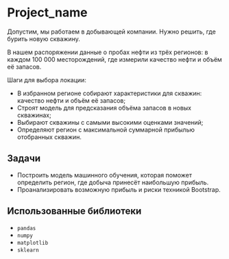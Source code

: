 # Project_name

Допустим, мы работаем в добывающей компании. Нужно решить, где бурить новую скважину.

В нашем распоряжении данные о пробах нефти из трёх регионов: в каждом 100 000 месторождений, где измерили качество нефти и объём её запасов. 

Шаги для выбора локации:

- В избранном регионе собирают характеристики для скважин: качество нефти и объём её запасов;
- Строят модель для предсказания объёма запасов в новых скважинах;
- Выбирают скважины с самыми высокими оценками значений;
- Определяют регион с максимальной суммарной прибылью отобранных скважин.

## Задачи

- Построить модель машинного обучения, которая поможет определить регион, где добыча принесёт наибольшую прибыль.
- Проанализировать возможную прибыль и риски техникой Bootstrap.
## Использованные библиотеки
- `pandas`
- `numpy`
- `matplotlib`
- `sklearn`
